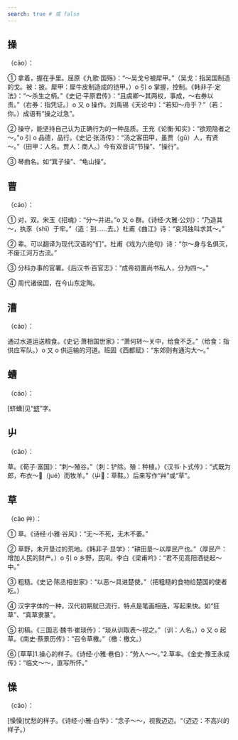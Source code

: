 ```yaml
---
search: true # 或 false
---
```


## 操

（cāo）：

➀ 拿着，握在手里。屈原《九歌·国殇》：“～吴戈兮被犀甲。”（吴戈：指吴国制造的戈。被：披。犀甲：犀牛皮制造成的铠甲。）o 引 o 掌握，控制。《韩非子·定法》：“～杀生之柄。”《史记·平原君传》：“且虞卿～其两权，事成，～右券以责。”（右券：指凭证。）o 又 o 操作。刘禹锡《天论中》：“若知～舟乎？”（若：你。）成语有“操之过急”。

➁ 操守，能坚持自己认为正确行为的一种品质。王充《论衡·知实》：“欲观隐者之～。”o 引 o 品德，品行。《史记·张汤传》：“汤之客田甲，虽贾（gǔ）人，有贤～。”（田甲：人名。贾人：商人。）今有双音词“节操”、“操行”。

➂ 琴曲名。如“箕子操”、“龟山操”。

## 曹

（cáo）：

➀ 对，双。宋玉《招魂》：“分～并进。”o 又 o 群。《诗经·大雅·公刘》：“乃造其～，执豕（shǐ）于牢。”（造：到……去。）杜甫《曲江》诗：“哀鸿独叫求其～。”

➁ 辈。可以翻译为现代汉语的“们”。杜甫《戏为六绝句》诗：“尔～身与名俱灭，不废江河万古流。”

➂ 分科办事的官署。《后汉书·百官志》：“成帝初置尚书私人，分为四～。”

➃ 周代诸侯国，在今山东定陶。

## 漕

（cáo）：

通过水道运送粮食。《史记·萧相国世家》：“萧何转～关中，给食不乏。”（给食：指供应军队。）o 又 o 供运输的河道。班固《西都赋》：“东郊则有通沟大～。”

## 螬

（cáo）：

[蛴螬]见“[蛴](../Q/qi#蛴)”字。

## 屮

（cǎo）：

草。《荀子·富国》：“刺～殖谷。”（刺：铲除。殖：种植。）《汉书·卜式传》：“式既为郎，布衣～𫏋（jué）而牧羊。”（屮𫏋：草鞋。）后来写作“艸”或“草”。

## 草

（cǎo 艸）：

➀ 草。《诗经·小雅·谷风》：“无～不死，无木不萎。”

➁ 草野，未开垦过的荒地。《韩非子·显学》：“耕田垦～以厚民产也。”（厚民产：增加人民的财产。）o 引 o 乡野，民间。李白《梁甫吟》：“君不见高阳酒徒起～中。”

➂ 粗糙。《史记·陈丞相世家》：“以恶～具进楚使。”（把粗糙的食物给楚国的使者吃。）

➃ 汉字字体的一种，汉代初期就已流行，特点是笔画相连，写起来快。如“狂草”、“真草隶篆”。

➄ 初稿。《三国志·魏书·崔琰传》：“琰从训取表～视之。”（训：人名。）o 又 o 起草。《南史·蔡景历传》：“召令草檄。”（檄：檄文。）

➅ [草草]1.操心的样子。《诗经·小雅·巷伯》：“劳人～～。”2.草率。《金史·豫王永成传》：“临文～～，直写所怀。”

## 懆

（cǎo）：

[懆懆]忧愁的样子。《诗经·小雅·白华》：“念子～～，视我迈迈。“（迈迈：不高兴的样子。）

